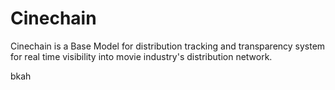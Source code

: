 # Cinechain

Cinechain is a Base Model for distribution tracking and transparency system for real time visibility into movie industry's distribution network.

bkah
